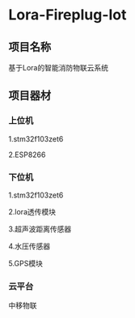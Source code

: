 # Lora-Fireplug-Iot #

## 项目名称 ##

基于Lora的智能消防物联云系统

## 项目器材 ##

### 上位机 ##
1.stm32f103zet6

2.ESP8266

### 下位机 ##
1.stm32f103zet6

2.lora透传模块

3.超声波距离传感器

4.水压传感器

5.GPS模块

### 云平台 ##
中移物联

